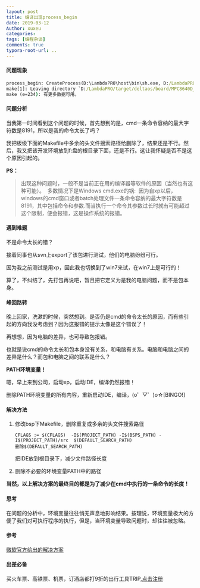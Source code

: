 ```yaml
---
layout: post
title: 编译出现process_begin
date: 2019-03-12
Author: xuxeu
categories: 
tags: [编程杂谈]
comments: true
typora-root-url: ..
---
```


#### 问题现象

```cmd
process_begin: CreateProcess(D:\LambdaPRO\host\bin\sh.exe, D:/LambdaPRO/host/bin/sh.exe C:\DOCUME~1\KY\LOCALS~1\Temp\make47562.sh, ...) failed.
make[1]: Leaving directory `D:/LambdaPRO/target/deltaos/board/MPC8640D_CPPCAB_0C1'
make (e=234): 有更多数据可用。
```

#### 问题分析

当我第一时间看到这个问题的时候，首先想到的是，cmd一条命令容纳的最大字符数是8191，所以是我的命令太长了吗？

我把板级下面的Makefile中多余的头文件搜索路径给删除了，结果还是不行。然后，我又把该开发环境放到f:盘的根目录下面，还是不行。这让我怀疑是否不是这个原因引起的。

**PS：**

> 出现这种问题时，一般不是当前正在用的编译器等软件的原因（当然也有这种可能）。 
> 多数情况下是Windows cmd.exe的锅: 
> 因为自xp以后，windows的cmd窗口或者batch处理文件一条命令容纳的最大字符数是8191，其中包括命令和参数.而当执行一个命令其参数过长时就有可能超过这个限制，便会报错，这是操作系统的报错。

#### 遇到难题

不是命令太长的错？

接着同事也从svn上export了该包进行测试，他们的电脑纷纷可行。

因为我之前测试是用xp，因此我也切换到了win7来试，在win7上是可行的！

算了，不纠结了，先打包再说吧，暂且把它定义为是我的电脑问题，而不是包本身。

#### 峰回路转

晚上回家，洗漱的时候，突然想到。是否仍是cmd的命令太长的原因，而有些引起的方向我没考虑到？因为这报错的提示太像是这个错误了！

再想想，因为电脑的差异，也可导致包报错。

也就是说cmd的命令太长和包本身没有关系，和电脑有关系。电脑和电脑之间的差异是什么？而包和电脑之间的联系是什么？

**PATH环境变量！**

嗯，早上来到公司，启动xp，启动IDE，编译仍然报错！

删除PATH环境变量的所有内容，重新启动IDE，编译，(o゜▽゜)o☆[BINGO!]

#### 解决方法

1. 修改bsp下Makefile，删除重复或多余的头文件搜索路径

   ```
   CFLAGS := $(CFLAGS)  -I$(PROJECT_PATH) -I$(BSPS_PATH) -I$(PROJECT_PATH)/src  $(DEFAULT_SEARCH_PATH)
   删除$(DEFAULT_SEARCH_PATH)
   ```

   把IDE放到根目录下，减少文件路径长度

2. 删除不必要的环境变量PATH中的路径

**当然，以上解决方案的最终目的都是为了减少在cmd中执行的一条命令的长度！**

#### 思考

在问题的分析中，环境变量往往悄无声息地影响结果。按理说，环境变量极大的方便了我们对可执行程序的执行，但是，当环境变量导致问题时，却往往被忽略。

#### 参考

[微软官方给出的解决方案](https://support.microsoft.com/en-us/kb/830473)

#### 出差必备

买火车票、高铁票、机票，订酒店都打9折的出行工具TRIP,[点击注册](https://h5.itrip.world/#/register/6tpd1Z)